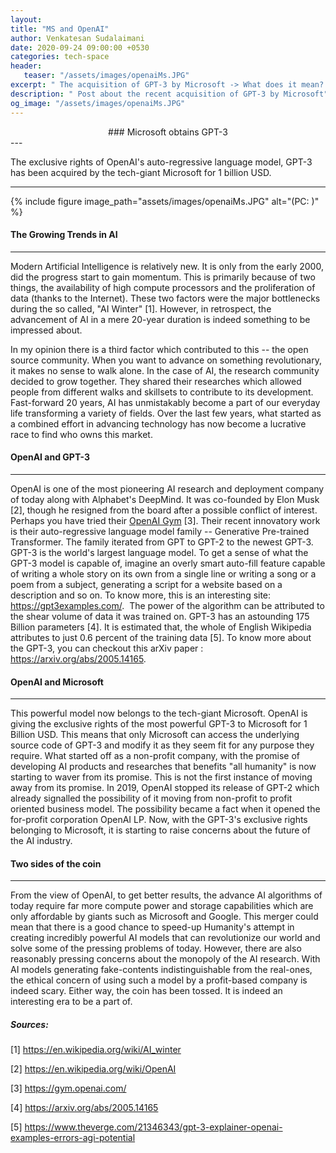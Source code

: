```yaml
---
layout: 
title: "MS and OpenAI"
author: Venkatesan Sudalaimani
date: 2020-09-24 09:00:00 +0530
categories: tech-space
header:
   teaser: "/assets/images/openaiMs.JPG" 
excerpt: " The acquisition of GPT-3 by Microsoft -> What does it mean? "
description: " Post about the recent acquisition of GPT-3 by Microsoft"
og_image: "/assets/images/openaiMs.JPG" 
---
```



<div align="center"> ### Microsoft obtains GPT-3 </div>
---

The exclusive rights of OpenAI's auto-regressive language model, GPT-3 has been acquired by the tech-giant Microsoft for 1 billion USD.

---

{% include figure image_path="assets/images/openaiMs.JPG" alt="(PC: )" %}

#### The Growing Trends in AI
------------------------

Modern Artificial Intelligence is relatively new. It is only from the early 2000, did the progress start to gain momentum. This is primarily because of two things, the availability of high compute processors and the proliferation of data (thanks to the Internet). These two factors were the major bottlenecks during the so called, "AI Winter" [1]. However, in retrospect, the advancement of AI in a mere 20-year duration is indeed something to be impressed about.

In my opinion there is a third factor which contributed to this -- the open source community. When you want to advance on something revolutionary, it makes no sense to walk alone. In the case of AI, the research community decided to grow together. They shared their researches which allowed people from different walks and skillsets to contribute to its development. Fast-forward 20 years, AI has unmistakably become a part of our everyday life transforming a variety of fields. Over the last few years, what started as a combined effort in advancing technology has now become a lucrative race to find who owns this market.

#### OpenAI and GPT-3
----------------

OpenAI is one of the most pioneering AI research and deployment company of today along with Alphabet's DeepMind. It was co-founded by Elon Musk [2], though he resigned from the board after a possible conflict of interest. Perhaps you have tried their [OpenAI Gym](https://gym.openai.com/) [3]. Their recent innovatory work is their auto-regressive language model family -- Generative Pre-trained Transformer. The family iterated from GPT to GPT-2 to the newest GPT-3. GPT-3 is the world's largest language model. To get a sense of what the GPT-3 model is capable of, imagine an overly smart auto-fill feature capable of writing a whole story on its own from a single line or writing a song or a poem from a subject, generating a script for a website based on a description and so on. To know more, this is an interesting site: <https://gpt3examples.com/>.  The power of the algorithm can be attributed to the shear volume of data it was trained on. GPT-3 has an astounding 175 Billion parameters [4]. It is estimated that, the whole of English Wikipedia attributes to just 0.6 percent of the training data [5]. To know more about the GPT-3, you can checkout this arXiv paper : <https://arxiv.org/abs/2005.14165>.

#### OpenAI and Microsoft
--------------------

This powerful model now belongs to the tech-giant Microsoft. OpenAI is giving the exclusive rights of the most powerful GPT-3 to Microsoft for 1 Billion USD. This means that only Microsoft can access the underlying source code of GPT-3 and modify it as they seem fit for any purpose they require. What started off as a non-profit company, with the promise of developing AI products and researches that benefits "all humanity" is now starting to waver from its promise. This is not the first instance of moving away from its promise. In 2019, OpenAI stopped its release of GPT-2 which already signalled the possibility of it moving from non-profit to profit oriented business model. The possibility became a fact when it opened the for-profit corporation OpenAI LP. Now, with the GPT-3's exclusive rights belonging to Microsoft, it is starting to raise concerns about the future of the AI industry.

#### Two sides of the coin
---------------------

From the view of OpenAI, to get better results, the advance AI algorithms of today require far more compute power and storage capabilities which are only affordable by giants such as Microsoft and Google. This merger could mean that there is a good chance to speed-up Humanity's attempt in creating incredibly powerful AI models that can revolutionize our world and solve some of the pressing problems of today. However, there are also reasonably pressing concerns about the monopoly of the AI research. With AI models generating fake-contents indistinguishable from the real-ones, the ethical concern of using such a model by a profit-based company is indeed scary. Either way, the coin has been tossed. It is indeed an interesting era to be a part of.

##### Sources:

[1] <https://en.wikipedia.org/wiki/AI_winter>

[2] <https://en.wikipedia.org/wiki/OpenAI>

[3] https://gym.openai.com/

[4] <https://arxiv.org/abs/2005.14165>

[5] <https://www.theverge.com/21346343/gpt-3-explainer-openai-examples-errors-agi-potential>